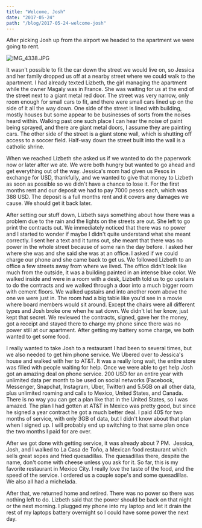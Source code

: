 ```yaml
---
title: "Welcome, Josh"
date: "2017-05-24"
path: "/blog/2017-05-24-welcome-josh"
---
```


After picking Josh up from the airport we headed to the apartment we were going to rent.

![IMG_4338.JPG](https://mcquadeblog.files.wordpress.com/blog/2017/05/img_4338.jpg)

It wasn't possible to fit the car down the street we would live on, so Jessica and her family dropped us off at a nearby street where we could walk to the apartment. I had already texted Lizbeth, the girl managing the apartment while the owner Magaly was in France. She was waiting for us at the end of the street next to a giant metal red door. The street was very narrow, only room enough for small cars to fit, and there were small cars lined up on the side of it all the way down. One side of the street is lined with building, mostly houses but some appear to be businesses of sorts from the noises heard within. Walking past one such place I can hear the noise of paint being sprayed, and there are giant metal doors, I assume they are painting cars. The other side of the street is a giant stone wall, which is shutting off access to a soccer field. Half-way down the street built into the wall is a catholic shrine.

When we reached Lizbeth she asked us if we wanted to do the paperwork now or later after we ate. We were both hungry but wanted to go ahead and get everything out of the way. Jessica's mom had given us Pesos in exchange for USD, thankfully, and we wanted to give that money to Lizbeth as soon as possible so we didn't have a chance to lose it. For the first months rent and our deposit we had to pay 7000 pesos each, which was 388 USD. The deposit is a full months rent and it covers any damages we cause. We should get it back later.

After setting our stuff down, Lizbeth says something about how there was a problem due to the rain and the lights on the streets are out. She left to go print the contracts out. We immediately noticed that there was no power and I started to wonder if maybe I didn't quite understand what she meant correctly. I sent her a text and it turns out, she meant that there was no power in the whole street because of some rain the day before. I asked her where she was and she said she was at an office. I asked if we could charge our phone and she came back to get us. We followed Lizbeth to an office a few streets away from where we lived. The office didn't look like much from the outside, it was a building painted in an intense blue color. We walked inside and were in a room with a desk, Lizbeth told us to go upstairs to do the contracts and we walked through a door into a much bigger room with cement floors. We walked upstairs and into another room above the one we were just in. The room had a big table like you'd see in a movie where board members would sit around. Except the chairs were all different types and Josh broke one when he sat down. We didn't let her know, just kept that secret. We reviewed the contracts, signed, gave her the money, got a receipt and stayed there to charge my phone since there was no power still at our apartment. After getting my battery some charge, we both wanted to get some food.

I really wanted to take Josh to a restaurant I had been to several times, but we also needed to get him phone service. We Ubered over to Jessica's house and walked with her to AT&T. It was a really long wait, the entire store was filled with people waiting for help. Once we were able to get help Josh got an amazing deal on phone service. 200 USD for an entire year with unlimited data per month to be used on social networks (Facebook, Messenger, Snapchat, Instagram, Uber, Twitter) and 5.5GB on all other data, plus unlimited roaming and calls to Mexico, United States, and Canada. There is no way you can get a plan like that in the United States, so I was amazed. The plan I had gotten at AT&T in Mexico was pretty good, but since he signed a year contract he got a much better deal. I paid 40$ for two months of service, with only 3GB of data, but I didn't know about that plan when I signed up. I will probably end up switching to that same plan once the two months I paid for are over.

After we got done with getting service, it was already about 7 PM.  Jessica, Josh, and I walked to La Casa de Toño, a Mexican food restaurant which sells great sopes and fried quesadillas. The quesadillas there, despite the name, don't come with cheese unless you ask for it. So far, this is my favorite restaurant in Mexico City. I really love the taste of the food, and the speed of the service. I ordered us a couple sope's and some quesadillas. We also all had a michelada.

After that, we returned home and retired. There was no power so there was nothing left to do. Lizbeth said that the power should be back on that night or the next morning. I plugged my phone into my laptop and let it drain the rest of my laptops battery overnight so I could have some power the next day.
